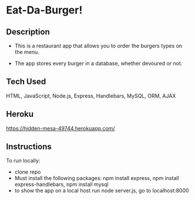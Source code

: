 # Eat-Da-Burger!

## Description

- This is a restaurant app that allows you to order the burgers types on the menu.  

- The app stores every burger in a database, whether devoured or not.

## Tech Used

HTML, JavaScript, Node.js, Express, Handlebars, MySQL, ORM, AJAX

## Heroku 

<!-- This is not not deploying but is on localhost  -->

https://hidden-mesa-49744.herokuapp.com/

## Instructions

To run locally:

- clone repo
- Must install the following packages: npm install express, npm install express-handlebars, npm install mysql
- to show the app on a local host run node server.js, go to localhost:8000










